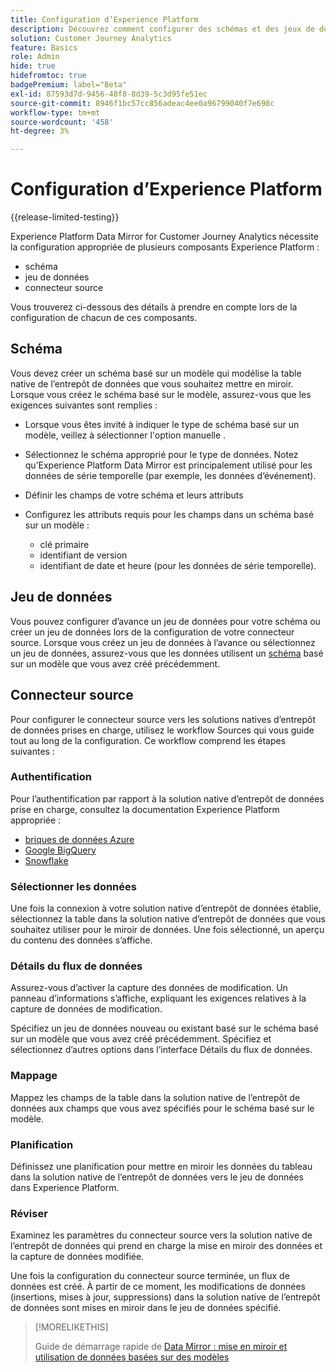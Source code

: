 ```yaml
---
title: Configuration d’Experience Platform
description: Découvrez comment configurer des schémas et des jeux de données pour Experience Platform Data Mirror for Customer Journey Analytics.
solution: Customer Journey Analytics
feature: Basics
role: Admin
hide: true
hidefromtoc: true
badgePremium: label="Beta"
exl-id: 87593d7d-9456-48f8-8d39-5c3d95fe51ec
source-git-commit: 8946f1bc57cc856adeac4ee0a96799040f7e698c
workflow-type: tm+mt
source-wordcount: '458'
ht-degree: 3%

---
```


# Configuration d’Experience Platform

{{release-limited-testing}}

Experience Platform Data Mirror for Customer Journey Analytics nécessite la configuration appropriée de plusieurs composants Experience Platform :

* schéma
* jeu de données
* connecteur source

Vous trouverez ci-dessous des détails à prendre en compte lors de la configuration de chacun de ces composants.

## Schéma

Vous devez créer un schéma basé sur un modèle qui modélise la table native de l’entrepôt de données que vous souhaitez mettre en miroir. Lorsque vous créez le schéma basé sur le modèle, assurez-vous que les exigences suivantes sont remplies :

* Lorsque vous êtes invité à indiquer le type de schéma basé sur un modèle, veillez à sélectionner l&#39;option manuelle .
* Sélectionnez le schéma approprié pour le type de données. Notez qu’Experience Platform Data Mirror est principalement utilisé pour les données de série temporelle (par exemple, les données d’événement).

* Définir les champs de votre schéma et leurs attributs
* Configurez les attributs requis pour les champs dans un schéma basé sur un modèle :

   * clé primaire
   * identifiant de version
   * identifiant de date et heure (pour les données de série temporelle).

## Jeu de données

Vous pouvez configurer d’avance un jeu de données pour votre schéma ou créer un jeu de données lors de la configuration de votre connecteur source.
Lorsque vous créez un jeu de données à l’avance ou sélectionnez un jeu de données, assurez-vous que les données utilisent un [schéma](#schema) basé sur un modèle que vous avez créé précédemment.


## Connecteur source

Pour configurer le connecteur source vers les solutions natives d’entrepôt de données prises en charge, utilisez le workflow Sources qui vous guide tout au long de la configuration. Ce workflow comprend les étapes suivantes :

### Authentification

Pour l’authentification par rapport à la solution native d’entrepôt de données prise en charge, consultez la documentation Experience Platform appropriée :

* [briques de données Azure](https://experienceleague.adobe.com/en/docs/experience-platform/sources/connectors/databases/databricks)
* [Google BigQuery](https://experienceleague.adobe.com/en/docs/experience-platform/sources/connectors/databases/bigquery)
* [Snowflake](https://experienceleague.adobe.com/en/docs/experience-platform/sources/connectors/databases/snowflake)


### Sélectionner les données

Une fois la connexion à votre solution native d’entrepôt de données établie, sélectionnez la table dans la solution native d’entrepôt de données que vous souhaitez utiliser pour le miroir de données. Une fois sélectionné, un aperçu du contenu des données s’affiche.


### Détails du flux de données

Assurez-vous d’activer la capture des données de modification. Un panneau d’informations s’affiche, expliquant les exigences relatives à la capture de données de modification.

Spécifiez un jeu de données nouveau ou existant basé sur le schéma basé sur un modèle que vous avez créé précédemment. Spécifiez et sélectionnez d’autres options dans l’interface Détails du flux de données.


### Mappage

Mappez les champs de la table dans la solution native de l’entrepôt de données aux champs que vous avez spécifiés pour le schéma basé sur le modèle.


### Planification

Définissez une planification pour mettre en miroir les données du tableau dans la solution native de l’entrepôt de données vers le jeu de données dans Experience Platform.


### Réviser

Examinez les paramètres du connecteur source vers la solution native de l’entrepôt de données qui prend en charge la mise en miroir des données et la capture de données modifiée.


Une fois la configuration du connecteur source terminée, un flux de données est créé. À partir de ce moment, les modifications de données (insertions, mises à jour, suppressions) dans la solution native de l’entrepôt de données sont mises en miroir dans le jeu de données spécifié.


>[!MORELIKETHIS]
>
>Guide de démarrage rapide de [Data Mirror : mise en miroir et utilisation de données basées sur des modèles](model-based.md)
>
